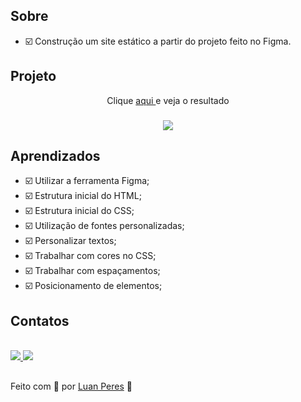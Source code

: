 ## Sobre
- ☑️ Construção um site estático a partir do projeto feito no Figma.

## Projeto

<p align="center"> Clique <a href="https://oluanperes.github.io/explorer-rocketseat/stage-02/projeto-01/index.html" target="_blank">aqui </a>e veja o resultado</p>
<h3 align="center">
  <img src="https://i.imgur.com/sd7Gvl1.jpg">
</h3>

## Aprendizados

- ☑️  Utilizar a ferramenta Figma;
- ☑️ Estrutura inicial do HTML;
- ☑️ Estrutura inicial do CSS;
- ☑️ Utilização de fontes personalizadas;
- ☑️ Personalizar textos;
- ☑️ Trabalhar com cores no CSS;
- ☑️ Trabalhar com espaçamentos;
- ☑️ Posicionamento de elementos;

<div>
  <h2>Contatos</h2>
  <br>
  <a href="https://www.linkedin.com/in/oluanperes/" target="_blank">
    <img src="https://img.shields.io/badge/-LinkedIn-%230077B5?style=for-the-badge&logo=linkedin&logoColor=white" target="_blank"/>
  </a>
  <a href= "mailto:oluanperes@gmail.com" target="_blank">
    <img src="https://img.shields.io/badge/-Gmail-%23333?style=for-the-badge&logo=gmail&logoColor=white" target="_blank"/>
  </a>
</div>

##
Feito com 💜 por [Luan Peres](https://github.com/oluanperes) 👋